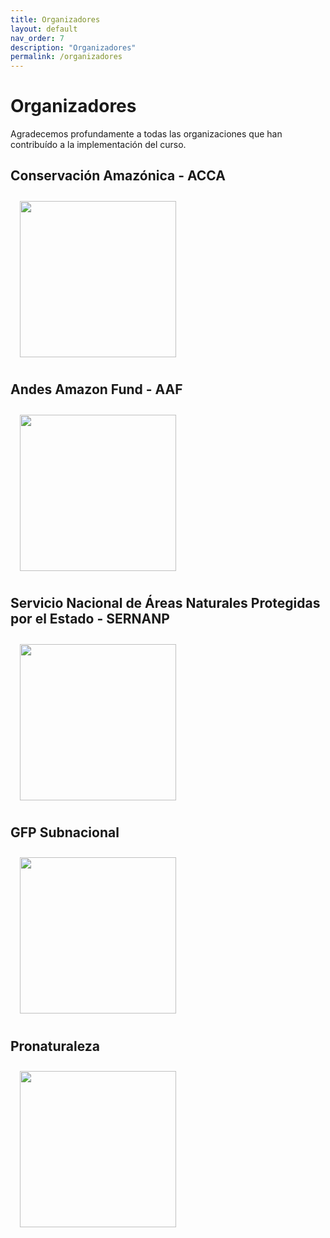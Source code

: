 ```yaml
---
title: Organizadores
layout: default
nav_order: 7
description: "Organizadores"
permalink: /organizadores
---
```


# Organizadores
Agradecemos profundamente a todas las organizaciones que han contribuído a la implementación del curso.

## Conservación Amazónica - ACCA
<img align="center" src="https://www.amazonconservation.org/wp-content/uploads/2021/07/logo-ACCA-secundario-300x123.png" hspace="15" vspace="10" width="250">

## Andes Amazon Fund - AAF
<img align="center" src="https://media.licdn.com/dms/image/v2/C510BAQHq94wLVThhug/company-logo_200_200/company-logo_200_200/0/1631311252137?e=2147483647&v=beta&t=RJ0hWAPXJ55Dl99O2l3qIM4dxemzQcweM74DkMVAkao" hspace="15" vspace="10" width="250">

## Servicio Nacional de Áreas Naturales Protegidas por el Estado - SERNANP
<img align="center" src="https://biodiversidadanp.sernanp.gob.pe/wp-content/uploads/2021/10/Sernanp-Logo-01-768x194.png" hspace="15" vspace="10" width="250">

## GFP Subnacional
<img align="center" src="https://www.cooperacionsuiza.pe/wp-content/uploads/2019/03/logotipo-proyecto-gfp-subnacional.png" hspace="15" vspace="10" width="250">

## Pronaturaleza
<img align="center" src="https://iucn.org/sites/default/files/crm-members-image/logo_enbajas_ae35f394c3a1fcc1f3bd3d471c9c0125_800.jpg" hspace="15" vspace="10" width="250">
